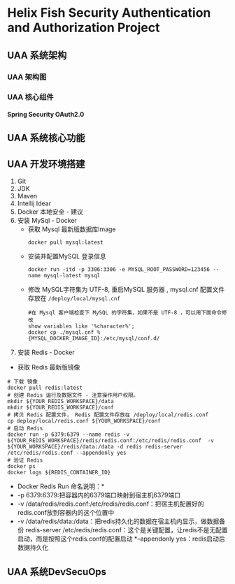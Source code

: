 # Helix Fish Security Authentication and Authorization Project
## UAA 系统架构
### UAA 架构图
### UAA 核心组件

#### Spring Security OAuth2.0
## UAA 系统核心功能
## UAA 开发环境搭建
1. Git
2. JDK
3. Maven
4. Intellij Idear
5. Docker 本地安全 - 建议
6. 安装 MySql - Docker
    * 获取 Mysql 最新版数据库Image
        ```shell script
        docker pull mysql:latest
        ```
     * 安装并配置MySQL 登录信息
         ```shell script
         docker run -itd -p 3306:3306 -e MYSQL_ROOT_PASSWORD=123456 --name mysql-latest mysql
         ```
     * 修改 MySQL字符集为 UTF-8, 重启MySQL 服务器 , mysql.cnf 配置文件存放在 `/deploy/local/mysql.cnf`
         ```shell script
         #在 Mysql 客户端检查下 MySQL 的字符集，如果不是 UTF-8 ，可以用下面命令修改
         show variables like '%character%';
         docker cp ./mysql.cnf %{MYSQL_DOCKER_IMAGE_ID}:/etc/mysql/conf.d/
         ```
7. 安装 Redis - Docker
* 获取 Redis 最新版镜像
```shell script
# 下载 镜像
docker pull redis:latest
# 创建 Redis 运行及数据文件 - 注意操作用户权限。
mkdir ${YOUR_REDIS_WORKSPACE}/data
mkdir ${YOUR_REDIS_WORKSPACE}/conf
# 拷贝 Redis 配置文件， Redis 配置文件存放在 /deploy/local/redis.conf
cp deploy/local/redis.conf ${YOUR_WORKSPACE}/conf
# 启动 Redis
docker run -p 6379:6379 --name redis -v ${YOUR_REDIS_WORKSPACE}/redis/redis.conf:/etc/redis/redis.conf  -v ${YOUR_WORKSPACE}/redis/data:/data -d redis redis-server /etc/redis/redis.conf --appendonly yes
# 验证 Redis 
docker ps 
docker logs ${REDIS_CONTAINER_ID}
```
* Docker Redis Run 命名说明：*
 * -p 6379:6379:把容器内的6379端口映射到宿主机6379端口
 * -v /data/redis/redis.conf:/etc/redis/redis.conf：把宿主机配置好的redis.conf放到容器内的这个位置中
 * -v /data/redis/data:/data：把redis持久化的数据在宿主机内显示，做数据备份
 redis-server /etc/redis/redis.conf：这个是关键配置，让redis不是无配置启动，而是按照这个redis.conf的配置启动
 *–appendonly yes：redis启动后数据持久化
 
## UAA 系统DevSecuOps